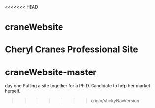 <<<<<<< HEAD
# craneWebsite
Cheryl Cranes Professional Site
=======
# craneWebsite-master
day one
Putting a site together for a Ph.D. Candidate to help her market herself.
>>>>>>> origin/stickyNavVersion
